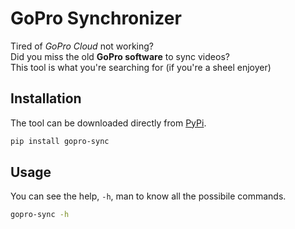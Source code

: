 # GoPro Synchronizer

Tired of *GoPro Cloud* not working?  
Did you miss the old **GoPro software** to sync videos?  
This tool is what you're searching for (if you're a sheel enjoyer)  

## Installation
The tool can be downloaded directly from [PyPi](https://pypi.org/project/gopro-sync/).
```bash
pip install gopro-sync
```

## Usage
You can see the help, `-h`, man to know all the possibile commands.
```bash
gopro-sync -h
```